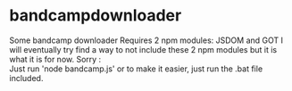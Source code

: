 # bandcampdownloader

Some bandcamp downloader
Requires 2 npm modules: JSDOM and GOT
I will eventually try find a way to not include these 2 npm modules but it is what it is for now. Sorry :\
Just run 'node bandcamp.js' or to make it easier, just run the .bat file included.